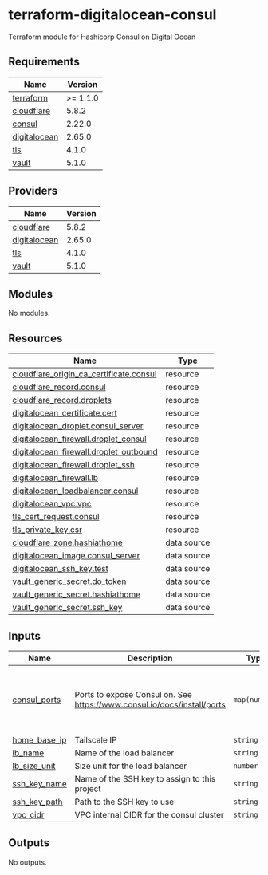 # terraform-digitalocean-consul
Terraform module for Hashicorp Consul on Digital Ocean

<!-- BEGIN_TF_DOCS -->
## Requirements

| Name | Version |
|------|---------|
| <a name="requirement_terraform"></a> [terraform](#requirement\_terraform) | >= 1.1.0 |
| <a name="requirement_cloudflare"></a> [cloudflare](#requirement\_cloudflare) | 5.8.2 |
| <a name="requirement_consul"></a> [consul](#requirement\_consul) | 2.22.0 |
| <a name="requirement_digitalocean"></a> [digitalocean](#requirement\_digitalocean) | 2.65.0 |
| <a name="requirement_tls"></a> [tls](#requirement\_tls) | 4.1.0 |
| <a name="requirement_vault"></a> [vault](#requirement\_vault) | 5.1.0 |

## Providers

| Name | Version |
|------|---------|
| <a name="provider_cloudflare"></a> [cloudflare](#provider\_cloudflare) | 5.8.2 |
| <a name="provider_digitalocean"></a> [digitalocean](#provider\_digitalocean) | 2.65.0 |
| <a name="provider_tls"></a> [tls](#provider\_tls) | 4.1.0 |
| <a name="provider_vault"></a> [vault](#provider\_vault) | 5.1.0 |

## Modules

No modules.

## Resources

| Name | Type |
|------|------|
| [cloudflare_origin_ca_certificate.consul](https://registry.terraform.io/providers/cloudflare/cloudflare/5.8.2/docs/resources/origin_ca_certificate) | resource |
| [cloudflare_record.consul](https://registry.terraform.io/providers/cloudflare/cloudflare/5.8.2/docs/resources/record) | resource |
| [cloudflare_record.droplets](https://registry.terraform.io/providers/cloudflare/cloudflare/5.8.2/docs/resources/record) | resource |
| [digitalocean_certificate.cert](https://registry.terraform.io/providers/digitalocean/digitalocean/2.65.0/docs/resources/certificate) | resource |
| [digitalocean_droplet.consul_server](https://registry.terraform.io/providers/digitalocean/digitalocean/2.65.0/docs/resources/droplet) | resource |
| [digitalocean_firewall.droplet_consul](https://registry.terraform.io/providers/digitalocean/digitalocean/2.65.0/docs/resources/firewall) | resource |
| [digitalocean_firewall.droplet_outbound](https://registry.terraform.io/providers/digitalocean/digitalocean/2.65.0/docs/resources/firewall) | resource |
| [digitalocean_firewall.droplet_ssh](https://registry.terraform.io/providers/digitalocean/digitalocean/2.65.0/docs/resources/firewall) | resource |
| [digitalocean_firewall.lb](https://registry.terraform.io/providers/digitalocean/digitalocean/2.65.0/docs/resources/firewall) | resource |
| [digitalocean_loadbalancer.consul](https://registry.terraform.io/providers/digitalocean/digitalocean/2.65.0/docs/resources/loadbalancer) | resource |
| [digitalocean_vpc.vpc](https://registry.terraform.io/providers/digitalocean/digitalocean/2.65.0/docs/resources/vpc) | resource |
| [tls_cert_request.consul](https://registry.terraform.io/providers/hashicorp/tls/4.1.0/docs/resources/cert_request) | resource |
| [tls_private_key.csr](https://registry.terraform.io/providers/hashicorp/tls/4.1.0/docs/resources/private_key) | resource |
| [cloudflare_zone.hashiathome](https://registry.terraform.io/providers/cloudflare/cloudflare/5.8.2/docs/data-sources/zone) | data source |
| [digitalocean_image.consul_server](https://registry.terraform.io/providers/digitalocean/digitalocean/2.65.0/docs/data-sources/image) | data source |
| [digitalocean_ssh_key.test](https://registry.terraform.io/providers/digitalocean/digitalocean/2.65.0/docs/data-sources/ssh_key) | data source |
| [vault_generic_secret.do_token](https://registry.terraform.io/providers/hashicorp/vault/5.1.0/docs/data-sources/generic_secret) | data source |
| [vault_generic_secret.hashiathome](https://registry.terraform.io/providers/hashicorp/vault/5.1.0/docs/data-sources/generic_secret) | data source |
| [vault_generic_secret.ssh_key](https://registry.terraform.io/providers/hashicorp/vault/5.1.0/docs/data-sources/generic_secret) | data source |

## Inputs

| Name | Description | Type | Default | Required |
|------|-------------|------|---------|:--------:|
| <a name="input_consul_ports"></a> [consul\_ports](#input\_consul\_ports) | Ports to expose Consul on. See https://www.consul.io/docs/install/ports | `map(number)` | <pre>{<br/>  "dns": 8600,<br/>  "http": 8500,<br/>  "serf-lan": 8301,<br/>  "server": 8300<br/>}</pre> | no |
| <a name="input_home_base_ip"></a> [home\_base\_ip](#input\_home\_base\_ip) | Tailscale IP | `string` | n/a | yes |
| <a name="input_lb_name"></a> [lb\_name](#input\_lb\_name) | Name of the load balancer | `string` | `"consul-lb"` | no |
| <a name="input_lb_size_unit"></a> [lb\_size\_unit](#input\_lb\_size\_unit) | Size unit for the load balancer | `number` | `1` | no |
| <a name="input_ssh_key_name"></a> [ssh\_key\_name](#input\_ssh\_key\_name) | Name of the SSH key to assign to this project | `string` | `"consul-key"` | no |
| <a name="input_ssh_key_path"></a> [ssh\_key\_path](#input\_ssh\_key\_path) | Path to the SSH key to use | `string` | `"~/.ssh/dokey.pub"` | no |
| <a name="input_vpc_cidr"></a> [vpc\_cidr](#input\_vpc\_cidr) | VPC internal CIDR for the consul cluster | `string` | `"10.10.20.0/24"` | no |

## Outputs

No outputs.
<!-- END_TF_DOCS -->